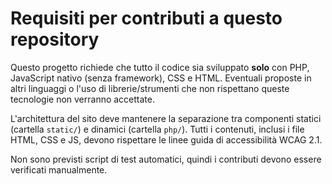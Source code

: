 # Requisiti per contributi a questo repository

Questo progetto richiede che tutto il codice sia sviluppato **solo** con PHP, JavaScript nativo (senza framework), CSS e HTML. Eventuali proposte in altri linguaggi o l'uso di librerie/strumenti che non rispettano queste tecnologie non verranno accettate.

L'architettura del sito deve mantenere la separazione tra componenti statici (cartella `static/`) e dinamici (cartella `php/`). Tutti i contenuti, inclusi i file HTML, CSS e JS, devono rispettare le linee guida di accessibilità WCAG 2.1.

Non sono previsti script di test automatici, quindi i contributi devono essere verificati manualmente.
